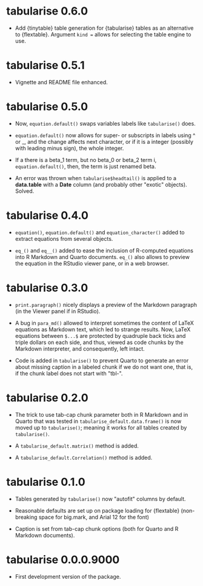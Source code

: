 # tabularise 0.6.0

-   Add {tinytable} table generation for {tabularise} tables as an alternative to {flextable}. Argument `kind =` allows for selecting the table engine to use.

# tabularise 0.5.1

-   Vignette and README file enhanced.

# tabularise 0.5.0

-   Now, `equation.default()` swaps variables labels like `tabularise()` does.

-   `equation.default()` now allows for super- or subscripts in labels using ^ or _, and the change affects next character, or if it is a integer (possibly with leading minus sign), the whole integer.

-   If a there is a beta_1 term, but no beta_0 or beta_2 term i, `equation.default()`, then, the term is just renamed beta.

-   An error was thrown when `tabularise$headtail()` is applied to a **data.table** with a **Date** column (and probably other "exotic" objects). Solved.

# tabularise 0.4.0

-   `equation()`, `equation.default()` and `equation_character()` added to extract equations from several objects.

-   `eq_()` and `eq__()` added to ease the inclusion of R-computed equations into R Markdown and Quarto documents. `eq_()` also allows to preview the equation in the RStudio viewer pane, or in a web browser.

# tabularise 0.3.0

-   `print.paragraph()` nicely displays a preview of the Markdown paragraph (in the Viewer panel if in RStudio).

-   A bug in `para_md()` allowed to interpret sometimes the content of LaTeX equations as Markdown text, which led to strange results. Now, LaTeX equations between `$...$` are protected by quadruple back ticks and triple dollars on each side, and thus, viewed as code chunks by the Markdown interpreter, and consequently, left intact.

-   Code is added in `tabularise()` to prevent Quarto to generate an error about missing caption in a labeled chunk if we do not want one, that is, if the chunk label does not start with "tbl-".

# tabularise 0.2.0

-   The trick to use tab-cap chunk parameter both in R Markdown and in Quarto that was tested in `tabularise_default.data.frame()` is now moved up to `tabularise()`; meaning it works for all tables created by `tabularise()`.

-   A `tabularise_default.matrix()` method is added.

-   A `tabularise_default.Correlation()` method is added.

# tabularise 0.1.0

-   Tables generated by `tabularise()` now "autofit" columns by default.

-   Reasonable defaults are set up on package loading for {flextable} (non-breaking space for big.mark, and Arial 12 for the font)

-   Caption is set from tab-cap chunk options (both for Quarto and R Markdown documents).

# tabularise 0.0.0.9000

-   First development version of the package.
